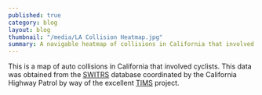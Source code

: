 ```yaml
---
published: true
category: blog
layout: blog
thumbnail: "/media/LA Collision Heatmap.jpg"
summary: A navigable heatmap of collisions in California that involved cyclists.
---
```

<script src='https://api.tiles.mapbox.com/mapbox.js/v2.2.1/mapbox.js'></script>
<link href='https://api.tiles.mapbox.com/mapbox.js/v2.2.1/mapbox.css' rel='stylesheet' />
<script src='https://api.tiles.mapbox.com/mapbox.js/plugins/leaflet-heat/v0.1.3/leaflet-heat.js'></script>

<script src="/bower_components/lodash/lodash.min.js"></script>
<script src="/bower_components/jquery/dist/jquery.min.js"></script>
<script src="/bower_components/Chart.js/Chart.js"></script>
<script src="/js/analytics.js"></script>
<script src="/js/heat_map.js"></script>
<script src="/js/collision_timeline.js"></script>
<script src="/js/application.js"></script>

<div class='article-splash'>

  <div id='map'>
    <div id='timeline'>
      <canvas id='line-chart' width="400" height="200"></canvas>
    </div>
  </div>
</div>

This is a map of auto collisions in California that involved cyclists. This data
was obtained from the [SWITRS](http://iswitrs.chp.ca.gov/Reports/jsp/userLogin.jsp)
database coordinated by the California Highway Patrol by way of the excellent
[TIMS](http://tims.berkeley.edu) project.

<script>
  $(function(){
    var application = new Application();
  });
</script>
